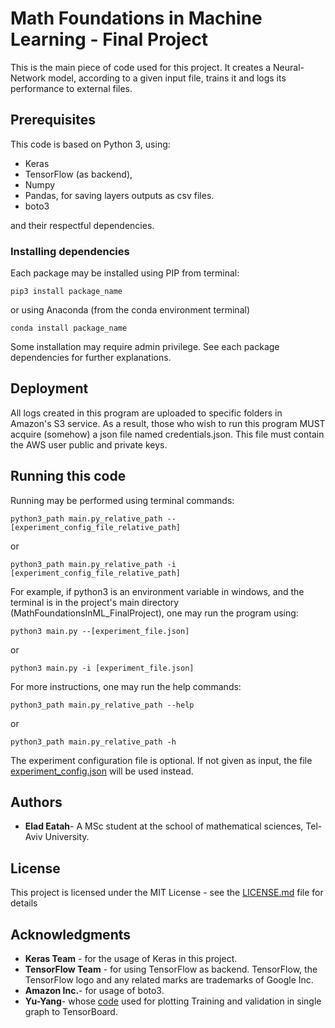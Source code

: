 # Math Foundations in Machine Learning - Final Project

This is the main piece of code used for this project.
It creates a Neural-Network model, according to a given input file,
trains it and logs its performance to external files.

## Prerequisites

This code is based on Python 3, using:
 - Keras
 - TensorFlow (as backend),
 - Numpy
 - Pandas, for saving layers outputs as csv files.
 - boto3
 
 and their respectful dependencies.
 
### Installing dependencies
 
 Each package may be installed using PIP from terminal:
```
pip3 install package_name
```
or using Anaconda (from the conda environment terminal)
```
conda install package_name
```

Some installation may require admin privilege.
See each package dependencies for further explanations.
## Deployment
All logs created in this program are uploaded to specific folders in Amazon's S3 service.
As a result, those who wish to run this program MUST acquire (somehow) a json file named credentials.json.
This file must contain the AWS user public and private keys. 

## Running this code
Running may be performed using terminal commands:
```
python3_path main.py_relative_path --[experiment_config_file_relative_path]
```
or
```
python3_path main.py_relative_path -i [experiment_config_file_relative_path]
```

For example, if python3 is an environment variable in windows, and the terminal is in the project's main directory
 (MathFoundationsInML_FinalProject), one may run the program using:
 ```
python3 main.py --[experiment_file.json]
```
or
 ```
python3 main.py -i [experiment_file.json]
```

For more instructions, one may run the help commands:
```
python3_path main.py_relative_path --help
```
or
```
python3_path main.py_relative_path -h
```

The experiment configuration file is optional. If not given as input,
 the file [experiment_config.json](experiments_config.json) will be used instead.

## Authors

* **Elad Eatah**- A MSc student at the school of
mathematical sciences, Tel-Aviv University.

## License

This project is licensed under the MIT License - see the [LICENSE.md](LICENSE) file for details

## Acknowledgments

* **Keras Team** - for the usage of  Keras in this project.
* **TensorFlow Team** - for using TensorFlow as backend. TensorFlow, the TensorFlow logo and any related marks are trademarks of Google Inc.
* **Amazon Inc.**- for usage of boto3.
* **Yu-Yang**- whose [code](https://stackoverflow.com/questions/47877475/keras-tensorboard-plot-train-and-validation-scalars-in-a-same-figure/48393723#48393723)
 used for plotting Training and validation in single graph to TensorBoard.


